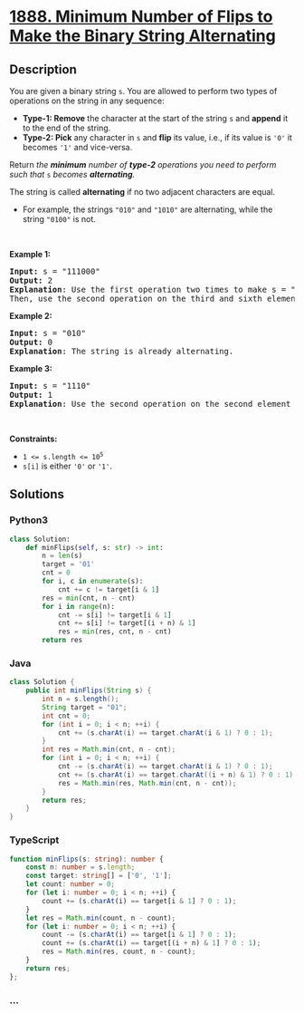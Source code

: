 # [1888. Minimum Number of Flips to Make the Binary String Alternating](https://leetcode.com/problems/minimum-number-of-flips-to-make-the-binary-string-alternating)



## Description

<p>You are given a binary string <code>s</code>. You are allowed to perform two types of operations on the string in any sequence:</p>

<ul>
	<li><strong>Type-1: Remove</strong> the character at the start of the string <code>s</code> and <strong>append</strong> it to the end of the string.</li>
	<li><strong>Type-2: Pick</strong> any character in <code>s</code> and <strong>flip</strong> its value, i.e., if its value is <code>&#39;0&#39;</code> it becomes <code>&#39;1&#39;</code> and vice-versa.</li>
</ul>

<p>Return <em>the <strong>minimum</strong> number of <strong>type-2</strong> operations you need to perform</em> <em>such that </em><code>s</code> <em>becomes <strong>alternating</strong>.</em></p>

<p>The string is called <strong>alternating</strong> if no two adjacent characters are equal.</p>

<ul>
	<li>For example, the strings <code>&quot;010&quot;</code> and <code>&quot;1010&quot;</code> are alternating, while the string <code>&quot;0100&quot;</code> is not.</li>
</ul>

<p>&nbsp;</p>
<p><strong>Example 1:</strong></p>

<pre>
<strong>Input:</strong> s = &quot;111000&quot;
<strong>Output:</strong> 2
<strong>Explanation</strong>: Use the first operation two times to make s = &quot;100011&quot;.
Then, use the second operation on the third and sixth elements to make s = &quot;10<u>1</u>01<u>0</u>&quot;.
</pre>

<p><strong>Example 2:</strong></p>

<pre>
<strong>Input:</strong> s = &quot;010&quot;
<strong>Output:</strong> 0
<strong>Explanation</strong>: The string is already alternating.
</pre>

<p><strong>Example 3:</strong></p>

<pre>
<strong>Input:</strong> s = &quot;1110&quot;
<strong>Output:</strong> 1
<strong>Explanation</strong>: Use the second operation on the second element to make s = &quot;1<u>0</u>10&quot;.
</pre>

<p>&nbsp;</p>
<p><strong>Constraints:</strong></p>

<ul>
	<li><code>1 &lt;= s.length &lt;= 10<sup>5</sup></code></li>
	<li><code>s[i]</code> is either <code>&#39;0&#39;</code> or <code>&#39;1&#39;</code>.</li>
</ul>


## Solutions

<!-- tabs:start -->

### **Python3**

```python
class Solution:
    def minFlips(self, s: str) -> int:
        n = len(s)
        target = '01'
        cnt = 0
        for i, c in enumerate(s):
            cnt += c != target[i & 1]
        res = min(cnt, n - cnt)
        for i in range(n):
            cnt -= s[i] != target[i & 1]
            cnt += s[i] != target[(i + n) & 1]
            res = min(res, cnt, n - cnt)
        return res
```

### **Java**

```java
class Solution {
    public int minFlips(String s) {
        int n = s.length();
        String target = "01";
        int cnt = 0;
        for (int i = 0; i < n; ++i) {
            cnt += (s.charAt(i) == target.charAt(i & 1) ? 0 : 1);
        }
        int res = Math.min(cnt, n - cnt);
        for (int i = 0; i < n; ++i) {
            cnt -= (s.charAt(i) == target.charAt(i & 1) ? 0 : 1);
            cnt += (s.charAt(i) == target.charAt((i + n) & 1) ? 0 : 1);
            res = Math.min(res, Math.min(cnt, n - cnt));
        }
        return res;
    }
}
```

### **TypeScript**

```ts
function minFlips(s: string): number {
    const n: number = s.length;
    const target: string[] = ['0', '1'];
    let count: number = 0;
    for (let i: number = 0; i < n; ++i) {
        count += (s.charAt(i) == target[i & 1] ? 0 : 1);
    }
    let res = Math.min(count, n - count);
    for (let i: number = 0; i < n; ++i) {
        count -= (s.charAt(i) == target[i & 1] ? 0 : 1);
        count += (s.charAt(i) == target[(i + n) & 1] ? 0 : 1);
        res = Math.min(res, count, n - count);
    }
    return res;
};
```

### **...**

```

```

<!-- tabs:end -->

